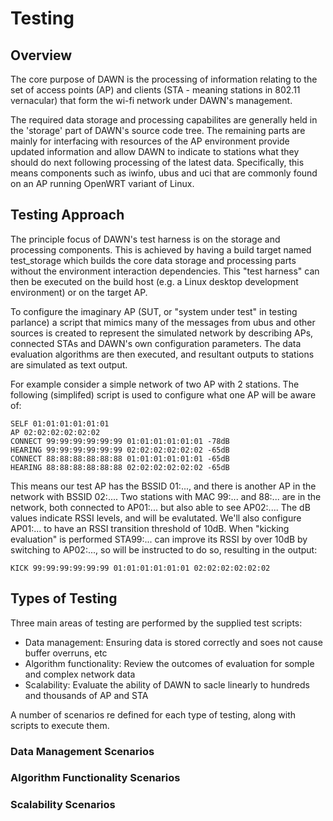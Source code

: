 # Testing

## Overview

The core purpose of DAWN is the processing of information relating
to the set of access points (AP) and clients (STA - meaning stations in 802.11
vernacular) that form the wi-fi network under DAWN's management.

The required data storage and processing capabilites are generally held in the 'storage'
part of DAWN's source code tree.  The remaining parts are mainly for
interfacing with resources of the AP environment provide updated information and allow
DAWN to indicate to stations what they should do next following processing of the latest data.
Specifically, this means components such as iwinfo, ubus and uci that are commonly found on an
AP running OpenWRT variant of Linux.

## Testing Approach
The principle focus of DAWN's test harness is on the storage and processing components.  This is achieved by
having a build target named test_storage which builds the core data storage and processing parts
without the environment interaction dependencies.  This "test harness" can then be executed on the
build host (e.g. a Linux desktop development environment) or on the target AP.

To configure the imaginary AP (SUT, or "system under test" in testing parlance)
a script that mimics many of the messages from ubus and other sources is created to represent
the simulated network by describing APs, connected STAs and DAWN's own configuration parameters.
The data evaluation algorithms are then executed, and resultant outputs to stations are simulated as
text output.

For example consider a simple network of two AP with 2 stations.  The following (simplifed) script is
used to configure what one AP will be aware of:

    SELF 01:01:01:01:01:01
    AP 02:02:02:02:02:02
    CONNECT 99:99:99:99:99:99 01:01:01:01:01:01 -78dB
    HEARING 99:99:99:99:99:99 02:02:02:02:02:02 -65dB
    CONNECT 88:88:88:88:88:88 01:01:01:01:01:01 -65dB
    HEARING 88:88:88:88:88:88 02:02:02:02:02:02 -65dB

This means our test AP has the BSSID 01:..., and there is another AP in the network with BSSID 02:.... 
Two stations with MAC 99:... and 88:... are in the network, both connected to AP01:... but also
able to see AP02:....  The dB values indicate RSSI levels, and will be evalutated.  We'll also configure
AP01:... to have an RSSI transition threshold of 10dB.  When "kicking evaluation" is performed
STA99:... can improve its RSSI by over 10dB by switching to AP02:..., so will be instructed to do
so, resulting in the output:

    KICK 99:99:99:99:99:99 01:01:01:01:01:01 02:02:02:02:02:02
	
## Types of Testing
Three main areas of testing are performed by the supplied test scripts:
* Data management: Ensuring data is stored correctly and soes not cause buffer overruns, etc
* Algorithm functionality: Review the outcomes of evaluation for somple and complex network data
* Scalability: Evaluate the ability of DAWN to sacle linearly to hundreds and thousands of AP and STA

A number of scenarios re defined for each type of testing, along with scripts to execute them.

### Data Management Scenarios

### Algorithm Functionality Scenarios

### Scalability Scenarios